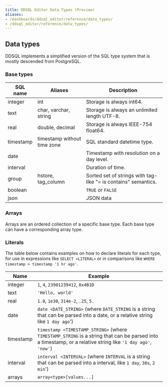 ```yaml
---
title: DDSQL Editor Data Types (Preview)
aliases:
- /dashboards/ddsql_editor/reference/data_types/
- /ddsql_editor/reference/data_types/
---
```


## Data types

DDSQL implements a simplified version of the SQL type system that is mostly descended from PostgreSQL.

### Base types

| SQL name   | Aliases                  | Description |
|------------|--------------------------|-------------|
| integer    | int                      | Storage is always int64. |
| text       | char, varchar, string    | Storage is always an unlimited length UTF-8. |
| real       | double, decimal          | Storage is always IEEE-754 float64. |
| timestamp  | timestamp without time zone | SQL standard datetime type. |
| date       |                          | Timestamp with resolution on a day level. |
| interval   |                          | Duration of time. |
| group      | hstore, tag_column       | Sorted set of strings with tag-like "= is contains" semantics. |
| boolean    |                          | `TRUE` or `FALSE` |
| json       |                          | JSON data |

### Arrays
Arrays are an ordered collection of a specific base type. Each base type can have a corresponding array type.

### Literals

The table below contains examples on how to declare literals for each type, for use in expressions like `SELECT <LITERAL>` or in comparisons like `WHERE timestamp > timestamp '1 hr ago'`.

| Name       | Example |
|------------|---------|
| integer    | `1`, `4`, `23901239412`, `0x4B1D` |
| text       | `'Hello, world'` |
| real       | `1.0`, `1e30`, `314e-2`, `.25`, `5.` |
| date       | `date <DATE_STRING>` (where `DATE_STRING` is a string that can be parsed into a date, or a relative string like `1 day ago`') |
| timestamp  | `timestamp <TIMESTAMP_STRING>` (where `TIMESTAMP_STRING` is a string that can be parsed into a timestamp, or a relative string like `'1 day ago'`, `'now'`) |
| interval  | `interval <INTERVAL>` (where `INTERVAL` is a string that can be parsed into a interval, like `1 day`, `30s`, `2 min`') |
| arrays    | `array<type>[values...]` |
